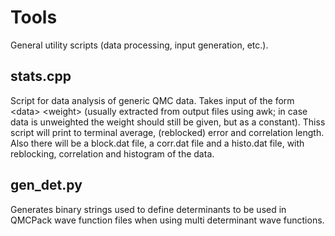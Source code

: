 # Tools
General utility scripts (data processing, input generation, etc.).

## stats.cpp
Script for data analysis of generic QMC data. Takes input of the form \<data\> \<weight\> (usually extracted from output files using awk; in case data is unweighted the weight should still be given, but as a constant). Thiss script will print to terminal average, (reblocked) error and correlation length. Also there will be a block.dat file, a corr.dat file and a histo.dat file, with reblocking, correlation and histogram of the data.

## gen\_det.py
Generates binary strings used to define determinants to be used in QMCPack wave function files when using multi determinant wave functions.
